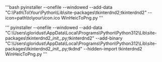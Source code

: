 
'''bash
pyinstaller --onefile --windowed --add-data "C:\Path\To\Your\Python\Lib\site-packages\tkinterdnd2;tkinterdnd2" --icon=path\to\your\icon.ico WinHeicToPng.py
'''

'''
pyinstaller --onefile --windowed --add-data "C:\Users\gloridust\AppData\Local\Programs\Python\Python312\Lib\site-packages\tkinterdnd2\__init__.py;tkinterdnd2" --add-binary "C:\Users\gloridust\AppData\Local\Programs\Python\Python312\Lib\site-packages\tkinterdnd2\__init__.py;tkdnd" --hidden-import tkinterdnd2 WinHeicToPng.py
'''